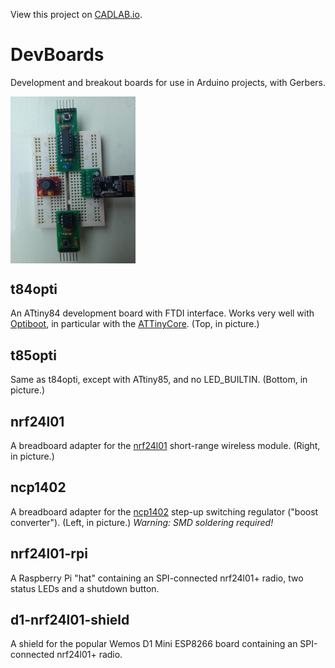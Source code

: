 View this project on [CADLAB.io](https://cadlab.io/project/23203). 

# DevBoards
Development and breakout boards for use in Arduino projects, with Gerbers.

<img src="images/four.jpg" width="200" alt="Four boards" align="center">

## t84opti
An ATtiny84 development board with FTDI interface. Works very well
with [Optiboot](https://github.com/Optiboot/optiboot),
in particular with the [ATTinyCore](https://github.com/SpenceKonde/ATTinyCore). (Top, in picture.)

## t85opti
Same as t84opti, except with ATtiny85, and no LED_BUILTIN. (Bottom, in picture.)

## nrf24l01
A breadboard adapter for the
[nrf24l01](https://howtomechatronics.com/tutorials/arduino/arduino-wireless-communication-nrf24l01-tutorial/)
short-range wireless module. (Right, in picture.)

## ncp1402
A breadboard adapter for the [ncp1402](https://www.onsemi.com/pub/Collateral/NCP1402-D.PDF)
step-up switching regulator ("boost converter"). (Left, in picture.) <i>Warning: SMD soldering required!</i>

## nrf24l01-rpi
A Raspberry Pi "hat" containing an SPI-connected nrf24l01+ radio, two status
LEDs and a shutdown button.

## d1-nrf24l01-shield
A shield for the popular Wemos D1 Mini ESP8266 board containing an SPI-connected nrf24l01+ radio.
